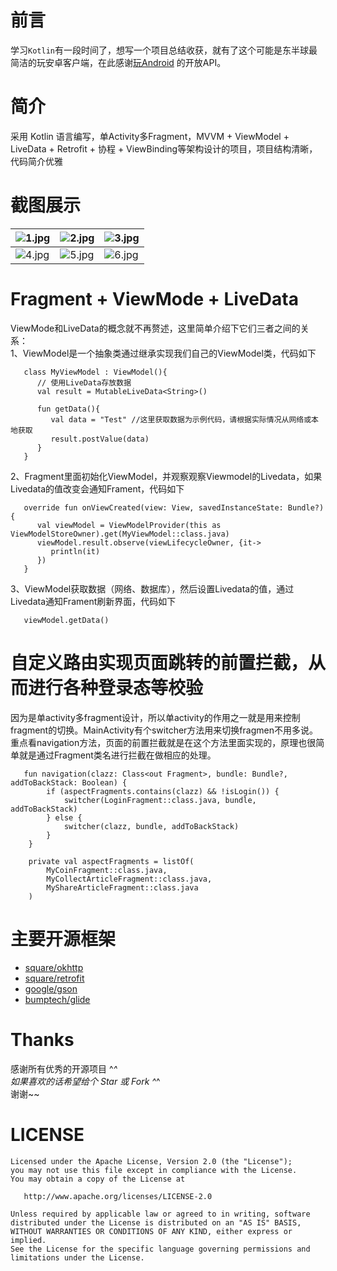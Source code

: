 # 前言
学习```Kotlin```有一段时间了，想写一个项目总结收获，就有了这个可能是东半球最简洁的玩安卓客户端，在此感谢[玩Android](https://www.wanandroid.com/) 的开放API。
# 简介
采用 Kotlin 语言编写，单Activity多Fragment，MVVM + ViewModel + LiveData + Retrofit + 协程 + ViewBinding等架构设计的项目，项目结构清晰，代码简介优雅
# 截图展示
| ![1.jpg](https://gitee.com/zhao.git/FragmentProject/raw/master/screenshot/Screenshot_1621158973.png) | ![2.jpg](https://gitee.com/zhao.git/FragmentProject/raw/master/screenshot/Screenshot_1621155363.png) | ![3.jpg](https://gitee.com/zhao.git/FragmentProject/raw/master/screenshot/Screenshot_1621155387.png) |
| ------------------------------------------------------------ | ------------------------------------------------------------ | ------------------------------------------------------------ |
| ![4.jpg](https://gitee.com/zhao.git/FragmentProject/raw/master/screenshot/Screenshot_1621155408.png) | ![5.jpg](https://gitee.com/zhao.git/FragmentProject/raw/master/screenshot/Screenshot_1621155418.png) | ![6.jpg](https://gitee.com/zhao.git/FragmentProject/raw/master/screenshot/Screenshot_1621155439.png) |
# Fragment + ViewMode + LiveData
ViewMode和LiveData的概念就不再赘述，这里简单介绍下它们三者之间的关系：  
1、ViewModel是一个抽象类通过继承实现我们自己的ViewModel类，代码如下
```
   class MyViewModel : ViewModel(){
      // 使用LiveData存放数据
      val result = MutableLiveData<String>()
      
      fun getData(){
         val data = "Test" //这里获取数据为示例代码，请根据实际情况从网络或本地获取
         result.postValue(data)
      }
   }
```
2、Fragment里面初始化ViewModel，并观察观察Viewmodel的Livedata，如果Livedata的值改变会通知Frament，代码如下
```
   override fun onViewCreated(view: View, savedInstanceState: Bundle?) {
      val viewModel = ViewModelProvider(this as ViewModelStoreOwner).get(MyViewModel::class.java)
      viewModel.result.observe(viewLifecycleOwner, {it->
         println(it)
      })
   }
```
3、ViewModel获取数据（网络、数据库），然后设置Livedata的值，通过Livedata通知Frament刷新界面，代码如下
```
   viewModel.getData()
```
# 自定义路由实现页面跳转的前置拦截，从而进行各种登录态等校验
因为是单activity多fragment设计，所以单activity的作用之一就是用来控制fragment的切换。MainActivity有个switcher方法用来切换fragmen不用多说。  
重点看navigation方法，页面的前置拦截就是在这个方法里面实现的，原理也很简单就是通过Fragment类名进行拦截在做相应的处理。
```
   fun navigation(clazz: Class<out Fragment>, bundle: Bundle?, addToBackStack: Boolean) {
        if (aspectFragments.contains(clazz) && !isLogin()) {
            switcher(LoginFragment::class.java, bundle, addToBackStack)
        } else {
            switcher(clazz, bundle, addToBackStack)
        }
    }

    private val aspectFragments = listOf(
        MyCoinFragment::class.java,
        MyCollectArticleFragment::class.java,
        MyShareArticleFragment::class.java
    )
```
# 主要开源框架
- [square/okhttp](https://github.com/square/okhttp)
- [square/retrofit](https://github.com/square/retrofit)
- [google/gson](https://github.com/google/gson)
- [bumptech/glide](https://github.com/bumptech/glide)
# Thanks
  感谢所有优秀的开源项目 ^_^   
  如果喜欢的话希望给个 Star 或 Fork ^_^  
  谢谢~~  
# LICENSE
```
Licensed under the Apache License, Version 2.0 (the "License");
you may not use this file except in compliance with the License.
You may obtain a copy of the License at

   http://www.apache.org/licenses/LICENSE-2.0

Unless required by applicable law or agreed to in writing, software
distributed under the License is distributed on an "AS IS" BASIS,
WITHOUT WARRANTIES OR CONDITIONS OF ANY KIND, either express or implied.
See the License for the specific language governing permissions and
limitations under the License.
```
